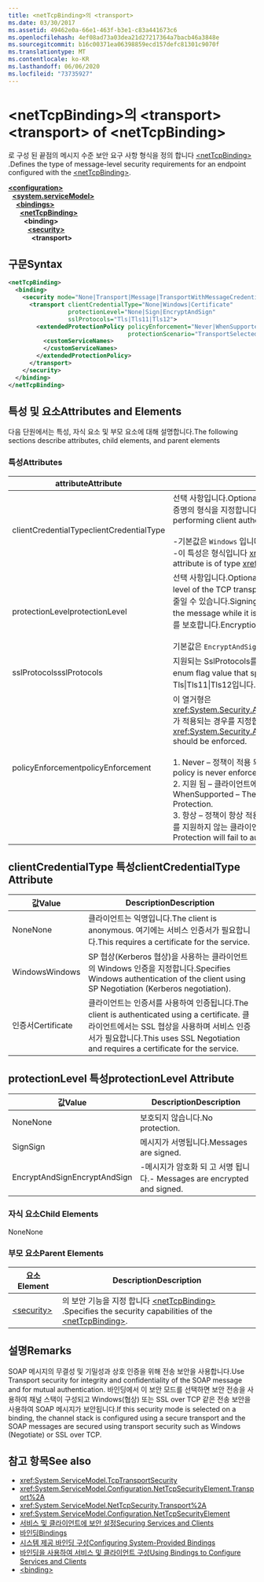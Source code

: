 ```yaml
---
title: <netTcpBinding>의 <transport>
ms.date: 03/30/2017
ms.assetid: 49462e0a-66e1-463f-b3e1-c83a441673c6
ms.openlocfilehash: 4ef08ad73a03dea21d27217364a7bacb46a3848e
ms.sourcegitcommit: b16c00371ea06398859ecd157defc81301c9070f
ms.translationtype: MT
ms.contentlocale: ko-KR
ms.lasthandoff: 06/06/2020
ms.locfileid: "73735927"
---
```

# <a name="transport-of-nettcpbinding"></a><span data-ttu-id="18ea9-102">\<netTcpBinding>의 \<transport></span><span class="sxs-lookup"><span data-stu-id="18ea9-102">\<transport> of \<netTcpBinding></span></span>
<span data-ttu-id="18ea9-103">로 구성 된 끝점의 메시지 수준 보안 요구 사항 형식을 정의 합니다 [\<netTcpBinding>](nettcpbinding.md) .</span><span class="sxs-lookup"><span data-stu-id="18ea9-103">Defines the type of message-level security requirements for an endpoint configured with the [\<netTcpBinding>](nettcpbinding.md).</span></span>  
  
[**\<configuration>**](../configuration-element.md)\
&nbsp;&nbsp;[**\<system.serviceModel>**](system-servicemodel.md)\
&nbsp;&nbsp;&nbsp;&nbsp;[**\<bindings>**](bindings.md)\
&nbsp;&nbsp;&nbsp;&nbsp;&nbsp;&nbsp;[**\<netTcpBinding>**](nettcpbinding.md)\
&nbsp;&nbsp;&nbsp;&nbsp;&nbsp;&nbsp;&nbsp;&nbsp;**\<binding>**\
&nbsp;&nbsp;&nbsp;&nbsp;&nbsp;&nbsp;&nbsp;&nbsp;&nbsp;&nbsp;[**\<security>**](security-of-nettcpbinding.md)\
&nbsp;&nbsp;&nbsp;&nbsp;&nbsp;&nbsp;&nbsp;&nbsp;&nbsp;&nbsp;&nbsp;&nbsp;**\<transport>**  
  
## <a name="syntax"></a><span data-ttu-id="18ea9-104">구문</span><span class="sxs-lookup"><span data-stu-id="18ea9-104">Syntax</span></span>  
  
```xml  
<netTcpBinding>
  <binding>
    <security mode="None|Transport|Message|TransportWithMessageCredential">
      <transport clientCredentialType="None|Windows|Certificate"
                 protectionLevel="None|Sign|EncryptAndSign"
                 sslProtocols="Tls|Tls11|Tls12">
        <extendedProtectionPolicy policyEnforcement="Never|WhenSupported|Always"
                                  protectionScenario="TransportSelected|TrustedProxy">
          <customServiceNames>
          </customServiceNames>
        </extendedProtectionPolicy>
      </transport>
    </security>
  </binding>
</netTcpBinding>
```  
  
## <a name="attributes-and-elements"></a><span data-ttu-id="18ea9-105">특성 및 요소</span><span class="sxs-lookup"><span data-stu-id="18ea9-105">Attributes and Elements</span></span>  
 <span data-ttu-id="18ea9-106">다음 단원에서는 특성, 자식 요소 및 부모 요소에 대해 설명합니다.</span><span class="sxs-lookup"><span data-stu-id="18ea9-106">The following sections describe attributes, child elements, and parent elements</span></span>  
  
### <a name="attributes"></a><span data-ttu-id="18ea9-107">특성</span><span class="sxs-lookup"><span data-stu-id="18ea9-107">Attributes</span></span>  
  
|<span data-ttu-id="18ea9-108">attribute</span><span class="sxs-lookup"><span data-stu-id="18ea9-108">Attribute</span></span>|<span data-ttu-id="18ea9-109">Description</span><span class="sxs-lookup"><span data-stu-id="18ea9-109">Description</span></span>|  
|---------------|-----------------|  
|<span data-ttu-id="18ea9-110">clientCredentialType</span><span class="sxs-lookup"><span data-stu-id="18ea9-110">clientCredentialType</span></span>|<span data-ttu-id="18ea9-111">선택 사항입니다.</span><span class="sxs-lookup"><span data-stu-id="18ea9-111">Optional.</span></span> <span data-ttu-id="18ea9-112">전송 보안을 사용하여 클라이언트 인증을 수행할 때 사용되는 자격 증명의 형식을 지정합니다.</span><span class="sxs-lookup"><span data-stu-id="18ea9-112">Specifies the type of credential to be used when performing client authentication using Transport security.</span></span><br /><br /> <span data-ttu-id="18ea9-113">-기본값은 `Windows` 입니다.</span><span class="sxs-lookup"><span data-stu-id="18ea9-113">-   The default value is `Windows`.</span></span><br /><span data-ttu-id="18ea9-114">-이 특성은 형식입니다 <xref:System.ServiceModel.TcpClientCredentialType> .</span><span class="sxs-lookup"><span data-stu-id="18ea9-114">-   This attribute is of type <xref:System.ServiceModel.TcpClientCredentialType>.</span></span>|  
|<span data-ttu-id="18ea9-115">protectionLevel</span><span class="sxs-lookup"><span data-stu-id="18ea9-115">protectionLevel</span></span>|<span data-ttu-id="18ea9-116">선택 사항입니다.</span><span class="sxs-lookup"><span data-stu-id="18ea9-116">Optional.</span></span> <span data-ttu-id="18ea9-117">TCP 전송의 수준에 보안을 정의합니다.</span><span class="sxs-lookup"><span data-stu-id="18ea9-117">Defines security at the level of the TCP transport.</span></span> <span data-ttu-id="18ea9-118">메시지에 서명하면 전송 중인 메시지를 제3자가 손상할 위험을 줄일 수 있습니다.</span><span class="sxs-lookup"><span data-stu-id="18ea9-118">Signing messages mitigates the risk of a third party tampering with the message while it is being transferred.</span></span> <span data-ttu-id="18ea9-119">암호화는 전송 중에 데이터 수준에서 개인 정보를 보호합니다.</span><span class="sxs-lookup"><span data-stu-id="18ea9-119">Encryption provides data-level privacy during transport.</span></span><br /><br /> <span data-ttu-id="18ea9-120">기본값은 `EncryptAndSign`입니다.</span><span class="sxs-lookup"><span data-stu-id="18ea9-120">The default value is `EncryptAndSign`.</span></span>|  
|<span data-ttu-id="18ea9-121">sslProtocols</span><span class="sxs-lookup"><span data-stu-id="18ea9-121">sslProtocols</span></span>|<span data-ttu-id="18ea9-122">지원되는 SslProtocols를 지정하는 SslProtocols 열거형 플래그 값입니다.</span><span class="sxs-lookup"><span data-stu-id="18ea9-122">A SslProtocols enum flag value that specifies which SslProtocols are supported.</span></span> <span data-ttu-id="18ea9-123">기본값은 Tls&#124;Tls11&#124;Tls12입니다.</span><span class="sxs-lookup"><span data-stu-id="18ea9-123">The default is Tls&#124;Tls11&#124;Tls12.</span></span>|  
|<span data-ttu-id="18ea9-124">policyEnforcement</span><span class="sxs-lookup"><span data-stu-id="18ea9-124">policyEnforcement</span></span>|<span data-ttu-id="18ea9-125">이 열거형은 <xref:System.Security.Authentication.ExtendedProtection.ExtendedProtectionPolicy>가 적용되는 경우를 지정합니다.</span><span class="sxs-lookup"><span data-stu-id="18ea9-125">This enumeration specifies when the <xref:System.Security.Authentication.ExtendedProtection.ExtendedProtectionPolicy> should be enforced.</span></span><br /><br /> <span data-ttu-id="18ea9-126">1. Never – 정책이 적용 되지 않습니다 (확장 된 보호를 사용 하지 않음).</span><span class="sxs-lookup"><span data-stu-id="18ea9-126">1.  Never – The policy is never enforced (Extended Protection is disabled).</span></span><br /><span data-ttu-id="18ea9-127">2. 지원 됨 – 클라이언트에서 확장 된 보호를 지 원하는 경우에만 정책이 적용 됩니다.</span><span class="sxs-lookup"><span data-stu-id="18ea9-127">2.  WhenSupported – The policy is enforced only if the client supports Extended Protection.</span></span><br /><span data-ttu-id="18ea9-128">3. 항상 – 정책이 항상 적용 됩니다.</span><span class="sxs-lookup"><span data-stu-id="18ea9-128">3.  Always – The policy is always enforced.</span></span> <span data-ttu-id="18ea9-129">확장 보호를 지원하지 않는 클라이언트는 인증되지 않습니다.</span><span class="sxs-lookup"><span data-stu-id="18ea9-129">Clients which don’t support Extended Protection will fail to authenticate.</span></span>|  
  
## <a name="clientcredentialtype-attribute"></a><span data-ttu-id="18ea9-130">clientCredentialType 특성</span><span class="sxs-lookup"><span data-stu-id="18ea9-130">clientCredentialType Attribute</span></span>  
  
|<span data-ttu-id="18ea9-131">값</span><span class="sxs-lookup"><span data-stu-id="18ea9-131">Value</span></span>|<span data-ttu-id="18ea9-132">Description</span><span class="sxs-lookup"><span data-stu-id="18ea9-132">Description</span></span>|  
|-----------|-----------------|  
|<span data-ttu-id="18ea9-133">None</span><span class="sxs-lookup"><span data-stu-id="18ea9-133">None</span></span>|<span data-ttu-id="18ea9-134">클라이언트는 익명입니다.</span><span class="sxs-lookup"><span data-stu-id="18ea9-134">The client is anonymous.</span></span> <span data-ttu-id="18ea9-135">여기에는 서비스 인증서가 필요합니다.</span><span class="sxs-lookup"><span data-stu-id="18ea9-135">This requires a certificate for the service.</span></span>|  
|<span data-ttu-id="18ea9-136">Windows</span><span class="sxs-lookup"><span data-stu-id="18ea9-136">Windows</span></span>|<span data-ttu-id="18ea9-137">SP 협상(Kerberos 협상)을 사용하는 클라이언트의 Windows 인증을 지정합니다.</span><span class="sxs-lookup"><span data-stu-id="18ea9-137">Specifies Windows authentication of the client using SP Negotiation (Kerberos negotiation).</span></span>|  
|<span data-ttu-id="18ea9-138">인증서</span><span class="sxs-lookup"><span data-stu-id="18ea9-138">Certificate</span></span>|<span data-ttu-id="18ea9-139">클라이언트는 인증서를 사용하여 인증됩니다.</span><span class="sxs-lookup"><span data-stu-id="18ea9-139">The client is authenticated using a certificate.</span></span> <span data-ttu-id="18ea9-140">클라이언트에서는 SSL 협상을 사용하며 서비스 인증서가 필요합니다.</span><span class="sxs-lookup"><span data-stu-id="18ea9-140">This uses SSL Negotiation and requires a certificate for the service.</span></span>|  
  
## <a name="protectionlevel-attribute"></a><span data-ttu-id="18ea9-141">protectionLevel 특성</span><span class="sxs-lookup"><span data-stu-id="18ea9-141">protectionLevel Attribute</span></span>  
  
|<span data-ttu-id="18ea9-142">값</span><span class="sxs-lookup"><span data-stu-id="18ea9-142">Value</span></span>|<span data-ttu-id="18ea9-143">Description</span><span class="sxs-lookup"><span data-stu-id="18ea9-143">Description</span></span>|  
|-----------|-----------------|  
|<span data-ttu-id="18ea9-144">None</span><span class="sxs-lookup"><span data-stu-id="18ea9-144">None</span></span>|<span data-ttu-id="18ea9-145">보호되지 않습니다.</span><span class="sxs-lookup"><span data-stu-id="18ea9-145">No protection.</span></span>|  
|<span data-ttu-id="18ea9-146">Sign</span><span class="sxs-lookup"><span data-stu-id="18ea9-146">Sign</span></span>|<span data-ttu-id="18ea9-147">메시지가 서명됩니다.</span><span class="sxs-lookup"><span data-stu-id="18ea9-147">Messages are signed.</span></span>|  
|<span data-ttu-id="18ea9-148">EncryptAndSign</span><span class="sxs-lookup"><span data-stu-id="18ea9-148">EncryptAndSign</span></span>|<span data-ttu-id="18ea9-149">-메시지가 암호화 되 고 서명 됩니다.</span><span class="sxs-lookup"><span data-stu-id="18ea9-149">-   Messages are encrypted and signed.</span></span>|  
  
### <a name="child-elements"></a><span data-ttu-id="18ea9-150">자식 요소</span><span class="sxs-lookup"><span data-stu-id="18ea9-150">Child Elements</span></span>  
 <span data-ttu-id="18ea9-151">None</span><span class="sxs-lookup"><span data-stu-id="18ea9-151">None</span></span>  
  
### <a name="parent-elements"></a><span data-ttu-id="18ea9-152">부모 요소</span><span class="sxs-lookup"><span data-stu-id="18ea9-152">Parent Elements</span></span>  
  
|<span data-ttu-id="18ea9-153">요소</span><span class="sxs-lookup"><span data-stu-id="18ea9-153">Element</span></span>|<span data-ttu-id="18ea9-154">Description</span><span class="sxs-lookup"><span data-stu-id="18ea9-154">Description</span></span>|  
|-------------|-----------------|  
|[\<security>](security-of-nettcpbinding.md)|<span data-ttu-id="18ea9-155">의 보안 기능을 지정 합니다 [\<netTcpBinding>](nettcpbinding.md) .</span><span class="sxs-lookup"><span data-stu-id="18ea9-155">Specifies the security capabilities of the [\<netTcpBinding>](nettcpbinding.md).</span></span>|  
  
## <a name="remarks"></a><span data-ttu-id="18ea9-156">설명</span><span class="sxs-lookup"><span data-stu-id="18ea9-156">Remarks</span></span>  
 <span data-ttu-id="18ea9-157">SOAP 메시지의 무결성 및 기밀성과 상호 인증을 위해 전송 보안을 사용합니다.</span><span class="sxs-lookup"><span data-stu-id="18ea9-157">Use Transport security for integrity and confidentiality of the SOAP message and for mutual authentication.</span></span> <span data-ttu-id="18ea9-158">바인딩에서 이 보안 모드를 선택하면 보안 전송을 사용하여 채널 스택이 구성되고 Windows(협상) 또는 SSL over TCP 같은 전송 보안을 사용하여 SOAP 메시지가 보안됩니다.</span><span class="sxs-lookup"><span data-stu-id="18ea9-158">If this security mode is selected on a binding, the channel stack is configured using a secure transport and the SOAP messages are secured using transport security such as Windows (Negotiate) or SSL over TCP.</span></span>  
  
## <a name="see-also"></a><span data-ttu-id="18ea9-159">참고 항목</span><span class="sxs-lookup"><span data-stu-id="18ea9-159">See also</span></span>

- <xref:System.ServiceModel.TcpTransportSecurity>
- <xref:System.ServiceModel.Configuration.NetTcpSecurityElement.Transport%2A>
- <xref:System.ServiceModel.NetTcpSecurity.Transport%2A>
- <xref:System.ServiceModel.Configuration.NetTcpSecurityElement>
- [<span data-ttu-id="18ea9-160">서비스 및 클라이언트에 보안 설정</span><span class="sxs-lookup"><span data-stu-id="18ea9-160">Securing Services and Clients</span></span>](../../../wcf/feature-details/securing-services-and-clients.md)
- [<span data-ttu-id="18ea9-161">바인딩</span><span class="sxs-lookup"><span data-stu-id="18ea9-161">Bindings</span></span>](../../../wcf/bindings.md)
- [<span data-ttu-id="18ea9-162">시스템 제공 바인딩 구성</span><span class="sxs-lookup"><span data-stu-id="18ea9-162">Configuring System-Provided Bindings</span></span>](../../../wcf/feature-details/configuring-system-provided-bindings.md)
- [<span data-ttu-id="18ea9-163">바인딩을 사용하여 서비스 및 클라이언트 구성</span><span class="sxs-lookup"><span data-stu-id="18ea9-163">Using Bindings to Configure Services and Clients</span></span>](../../../wcf/using-bindings-to-configure-services-and-clients.md)
- [\<binding>](bindings.md)
